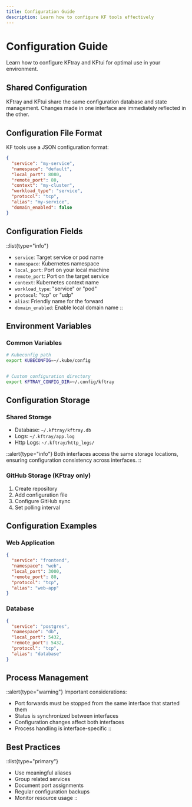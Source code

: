 ```yaml
---
title: Configuration Guide
description: Learn how to configure KF tools effectively
---
```


# Configuration Guide

Learn how to configure KFtray and KFtui for optimal use in your environment.

## Shared Configuration

KFtray and KFtui share the same configuration database and state management. Changes made in one interface are immediately reflected in the other.

## Configuration File Format

KF tools use a JSON configuration format:

```json
{
  "service": "my-service",
  "namespace": "default",
  "local_port": 8080,
  "remote_port": 80,
  "context": "my-cluster",
  "workload_type": "service",
  "protocol": "tcp",
  "alias": "my-service",
  "domain_enabled": false
}
```

## Configuration Fields

::list{type="info"}
- `service`: Target service or pod name
- `namespace`: Kubernetes namespace
- `local_port`: Port on your local machine
- `remote_port`: Port on the target service
- `context`: Kubernetes context name
- `workload_type`: "service" or "pod"
- `protocol`: "tcp" or "udp"
- `alias`: Friendly name for the forward
- `domain_enabled`: Enable local domain name
::

## Environment Variables

### Common Variables
```bash
# Kubeconfig path
export KUBECONFIG=~/.kube/config


# Custom configuration directory
export KFTRAY_CONFIG_DIR=~/.config/kftray
```


## Configuration Storage

### Shared Storage
- Database: `~/.kftray/kftray.db`
- Logs: `~/.kftray/app.log`
- Http Logs: `~/.kftray/http_logs/`

::alert{type="info"}
Both interfaces access the same storage locations, ensuring configuration consistency across interfaces.
::

### GitHub Storage (KFtray only)
1. Create repository
2. Add configuration file
3. Configure GitHub sync
4. Set polling interval

## Configuration Examples

### Web Application
```json
{
  "service": "frontend",
  "namespace": "web",
  "local_port": 3000,
  "remote_port": 80,
  "protocol": "tcp",
  "alias": "web-app"
}
```

### Database
```json
{
  "service": "postgres",
  "namespace": "db",
  "local_port": 5432,
  "remote_port": 5432,
  "protocol": "tcp",
  "alias": "database"
}
```

## Process Management

::alert{type="warning"}
Important considerations:
- Port forwards must be stopped from the same interface that started them
- Status is synchronized between interfaces
- Configuration changes affect both interfaces
- Process handling is interface-specific
::

## Best Practices

::list{type="primary"}
- Use meaningful aliases
- Group related services
- Document port assignments
- Regular configuration backups
- Monitor resource usage
::

